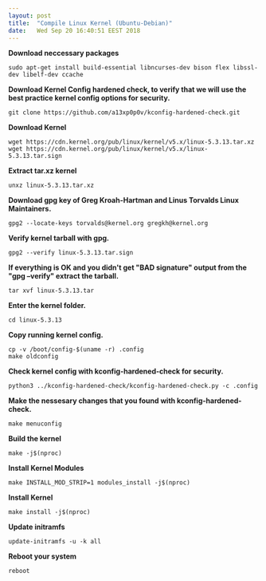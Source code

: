 ```yaml
---
layout: post
title:  "Compile Linux Kernel (Ubuntu-Debian)"
date:   Wed Sep 20 16:40:51 EEST 2018
---
```


**Download neccessary packages**

    sudo apt-get install build-essential libncurses-dev bison flex libssl-dev libelf-dev ccache

**Download Kernel Config hardened check, to verify that we will use the best practice kernel config options for security.**

    git clone https://github.com/a13xp0p0v/kconfig-hardened-check.git

**Download Kernel**

    wget https://cdn.kernel.org/pub/linux/kernel/v5.x/linux-5.3.13.tar.xz
    wget https://cdn.kernel.org/pub/linux/kernel/v5.x/linux-5.3.13.tar.sign

**Extract tar.xz kernel**

    unxz linux-5.3.13.tar.xz

**Download gpg key of Greg Kroah-Hartman and Linus Torvalds Linux Maintainers.**

    gpg2 --locate-keys torvalds@kernel.org gregkh@kernel.org

**Verify kernel tarball with gpg.**

    gpg2 --verify linux-5.3.13.tar.sign

**If everything is OK and you didn't get "BAD signature" output from the "gpg –verify" extract the tarball.**

    tar xvf linux-5.3.13.tar

**Enter the kernel folder.**

    cd linux-5.3.13 

**Copy running kernel config.**

    cp -v /boot/config-$(uname -r) .config
    make oldconfig

**Check kernel config with kconfig-hardened-check for security.**

    python3 ../kconfig-hardened-check/kconfig-hardened-check.py -c .config

**Make the nessesary changes that you found with kconfig-hardened-check.**

    make menuconfig

**Build the kernel**

    make -j$(nproc)

**Install Kernel Modules**

    make INSTALL_MOD_STRIP=1 modules_install -j$(nproc)

**Install Kernel**

    make install -j$(nproc)

**Update initramfs**

    update-initramfs -u -k all
    
**Reboot your system**

    reboot
